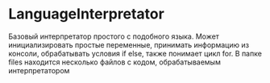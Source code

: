 # LanguageInterpretator
Базовый интерпретатор простого с подобного языка.
Может инициализировать простые переменные,
принимать информацию из консоли,
обрабатывать условия if else,
также понимает цикл for. 
В папке files находится несколько файлов с кодом, обрабатываемым интерпретатором
